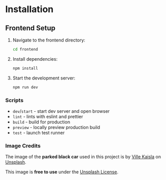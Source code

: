 # **Installation**

## **Frontend Setup**

1. Navigate to the frontend directory:

   ```bash
   cd frontend
   ```

2. Install dependencies:

   ```bash
   npm install
   ```

3. Start the development server:

   ```bash
   npm run dev

   ```

### Scripts

- `dev`/`start` - start dev server and open browser
- `lint` - lints with eslint and prettier
- `build` - build for production
- `preview` - locally preview production build
- `test` - launch test runner

### Image Credits

The image of the **parked black car** used in this project is by [Ville Kaisla](https://unsplash.com/@villekaisla) on [Unsplash](https://unsplash.com/photos/parked-black-car-HNCSCpWrVJA).

This image is **free to use** under the [Unsplash License](https://unsplash.com/license).
